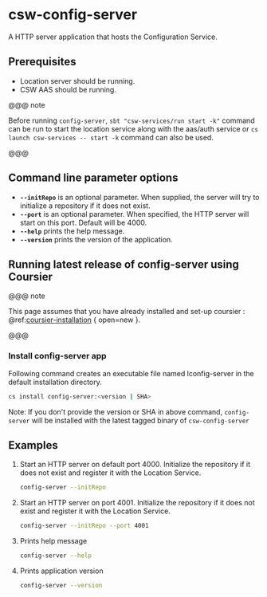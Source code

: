 # csw-config-server

A HTTP server application that hosts the Configuration Service.
  
## Prerequisites

- Location server should be running.
- CSW AAS should be running.

@@@ note

Before running `config-server`, `sbt "csw-services/run start -k"` command can be run to start the location service along with the aas/auth service or
`cs launch csw-services -- start -k` command can also be used.

@@@

## Command line parameter options

* **`--initRepo`** is an optional parameter. When supplied, the server will try to initialize a repository if it does not exist.
* **`--port`** is an optional parameter. When specified, the HTTP server will start on this port. Default will be 4000.
* **`--help`** prints the help message.
* **`--version`** prints the version of the application.

## Running latest release of config-server using Coursier
@@@ note

This page assumes that you have already installed and set-up coursier : @ref:[coursier-installation](csinstallation.md) { open=new }.

@@@

### Install config-server app

Following command creates an executable file named lconfig-server in the default installation directory.

```bash
cs install config-server:<version | SHA>
```

Note: If you don't provide the version or SHA in above command, `config-server` will be installed with the latest tagged binary of `csw-config-server`

## Examples

1.  Start an HTTP server on default port 4000. Initialize the repository if it does not exist and register it with the Location Service.
    ```bash
    config-server --initRepo
    ```  

 
2.  Start an HTTP server on port 4001. Initialize the repository if it does not exist and register it with the Location Service.     
    ```bash
    config-server --initRepo --port 4001
    ```  

3.  Prints help message
    ```bash
    config-server --help
    ```  

4. Prints application version
    ```bash
    config-server --version
    ```   
   